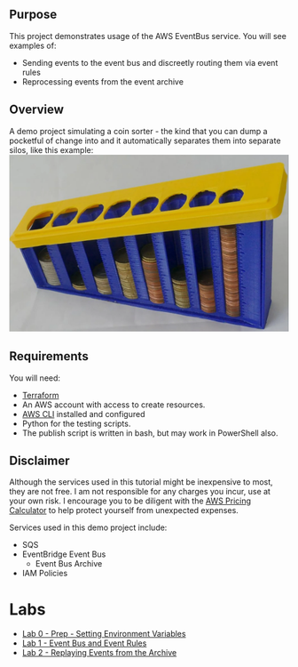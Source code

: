 ## Purpose

This project demonstrates usage of the AWS EventBus service. You will see examples of:
- Sending events to the event bus and discreetly routing them via event rules
- Reprocessing events from the event archive

## Overview

A demo project simulating a coin sorter - the kind that you can dump a pocketful of change into and it automatically separates them into separate silos, like this example:  
![](./coin_sorter_example.png)

## Requirements

You will need:
- [Terraform](https://developer.hashicorp.com/terraform/tutorials/aws-get-started/install-cli) 
- An AWS account with access to create resources.
- [AWS CLI](https://docs.aws.amazon.com/cli/latest/userguide/cli-chap-getting-started.html) installed and configured
- Python for the testing scripts.
- The publish script is written in bash, but may work in PowerShell also.

## Disclaimer
Although the services used in this tutorial might be inexpensive to most, they are not free. I am not responsible for any charges you incur, use at your own risk. I encourage you to be diligent with the [AWS Pricing Calculator](https://calculator.aws/#/addService) to help protect yourself from unexpected expenses.

Services used in this demo project include:
- SQS
- EventBridge Event Bus
    - Event Bus Archive
- IAM Policies

# Labs
- [Lab 0 - Prep - Setting Environment Variables](labs/lab_prep.md)
- [Lab 1 - Event Bus and Event Rules](labs/lab_1.md)
- [Lab 2 - Replaying Events from the Archive](labs/lab_2.md)

